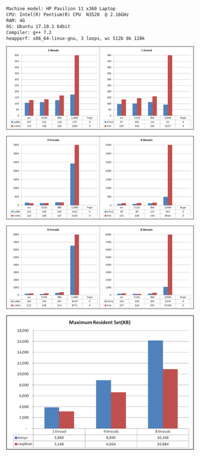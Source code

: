 	Machine model: HP Pavilion 11 x360 Laptop
	CPU: Intel(R) Pentium(R) CPU  N3520  @ 2.16GHz
	RAM: 4G
	OS: Ubuntu 17.10.1 64bit
	Compiler: g++ 7.2
	heapperf: x86_64-linux-gnu, 3 loops, wc 512b 8k 128k

![](./img/20180119-ubuntu1710/ubuntu-1.jpg)

![](./img/20180119-ubuntu1710/ubuntu-4.jpg)

![](./img/20180119-ubuntu1710/ubuntu-8.jpg)  

![](./img/20180119-ubuntu1710/ubuntu-rss.jpg)  

